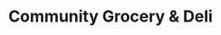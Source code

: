 ---
title: "Community Grocery & Deli"
url: /seattle/community-grocery-and-deli/
shop: convenience
---